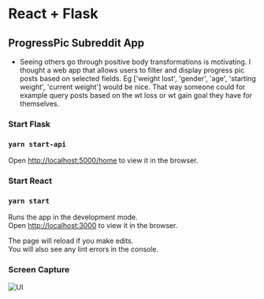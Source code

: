 # React + Flask 

## ProgressPic Subreddit App 
- Seeing others go through positive body transformations is motivating. I thought a web app that allows users to filter and display progress pic posts based on selected fields. Eg ['weight lost', 'gender', 'age', 'starting weight', 'current weight'] would be nice. That way someone could for example query posts based on the wt loss or wt gain goal they have for themselves.

### Start Flask
### `yarn start-api`
Open [http://localhost:5000/home](http://localhost:5000/home) to view it in the browser.

### Start React

### `yarn start`

Runs the app in the development mode.\
Open [http://localhost:3000](http://localhost:3000) to view it in the browser.

The page will reload if you make edits.\
You will also see any lint errors in the console.


### Screen Capture
![UI](https://raw.githubusercontent.com/Deserlo/reddit-api-app/master/screenshot.png)
